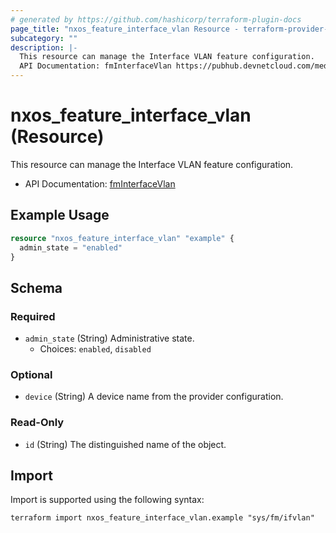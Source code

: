 ```yaml
---
# generated by https://github.com/hashicorp/terraform-plugin-docs
page_title: "nxos_feature_interface_vlan Resource - terraform-provider-nxos"
subcategory: ""
description: |-
  This resource can manage the Interface VLAN feature configuration.
  API Documentation: fmInterfaceVlan https://pubhub.devnetcloud.com/media/dme-docs-10-2-2/docs/Feature%20Management/fm:InterfaceVlan/
---
```


# nxos_feature_interface_vlan (Resource)

This resource can manage the Interface VLAN feature configuration.

- API Documentation: [fmInterfaceVlan](https://pubhub.devnetcloud.com/media/dme-docs-10-2-2/docs/Feature%20Management/fm:InterfaceVlan/)

## Example Usage

```terraform
resource "nxos_feature_interface_vlan" "example" {
  admin_state = "enabled"
}
```

<!-- schema generated by tfplugindocs -->
## Schema

### Required

- `admin_state` (String) Administrative state.
  - Choices: `enabled`, `disabled`

### Optional

- `device` (String) A device name from the provider configuration.

### Read-Only

- `id` (String) The distinguished name of the object.

## Import

Import is supported using the following syntax:

```shell
terraform import nxos_feature_interface_vlan.example "sys/fm/ifvlan"
```
